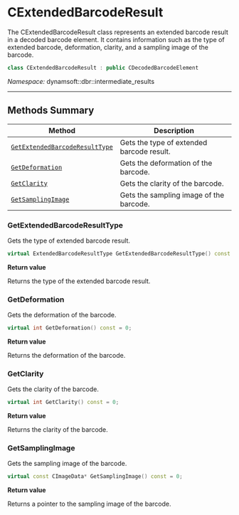 # CExtendedBarcodeResult

The CExtendedBarcodeResult class represents an extended barcode result in a decoded barcode element. It contains information such as the type of extended barcode, deformation, clarity, and a sampling image of the barcode.

```cpp
class CExtendedBarcodeResult : public CDecodedBarcodeElement
```

*Namespace:* dynamsoft::dbr::intermediate_results

---

## Methods Summary

| Method | Description |
|--------|-------------|
| [`GetExtendedBarcodeResultType`](#getextendedbarcoderesulttype) | Gets the type of extended barcode result. |
| [`GetDeformation`](#getdeformation) | Gets the deformation of the barcode. |
| [`GetClarity`](#getclarity) | Gets the clarity of the barcode. |
| [`GetSamplingImage`](#getsamplingimage) | Gets the sampling image of the barcode. |

### GetExtendedBarcodeResultType

Gets the type of extended barcode result.

```cpp
virtual ExtendedBarcodeResultType GetExtendedBarcodeResultType() const = 0;
```

**Return value**

Returns the type of the extended barcode result.

### GetDeformation

Gets the deformation of the barcode.

```cpp
virtual int GetDeformation() const = 0;
```

**Return value**

Returns the deformation of the barcode.

### GetClarity

Gets the clarity of the barcode.

```cpp
virtual int GetClarity() const = 0;
```

**Return value**

Returns the clarity of the barcode.

### GetSamplingImage

Gets the sampling image of the barcode.

```cpp
virtual const CImageData* GetSamplingImage() const = 0;
```

**Return value**

Returns a pointer to the sampling image of the barcode.
